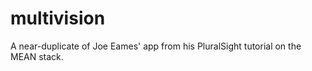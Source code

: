 multivision
===========

A near-duplicate of Joe Eames' app from his PluralSight tutorial on the MEAN stack.
